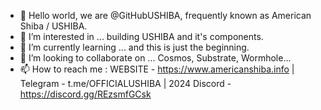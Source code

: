 - 👋 Hello world, we are @GitHubUSHIBA, frequently known as American Shiba / USHIBA.
- 👀 I’m interested in ... building USHIBA and it's components.
- 🌱 I’m currently learning ... and this is just the beginning.
- 💞️ I’m looking to collaborate on ... Cosmos, Substrate, Wormhole...
- 📫 How to reach me : WEBSITE - https://www.americanshiba.info | Telegram - t.me/OFFICIALUSHIBA | 2024 Discord - https://discord.gg/REzsmfGCsk

<!---
GitHubUSHIBA/GitHubUSHIBA is a ✨ special ✨ repository because its `README.md` (this file) appears on your GitHub profile.
You can click the Preview link to take a look at your changes.
--->
